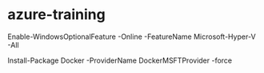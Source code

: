 # azure-training

Enable-WindowsOptionalFeature -Online -FeatureName Microsoft-Hyper-V -All

Install-Package Docker -ProviderName DockerMSFTProvider -force
